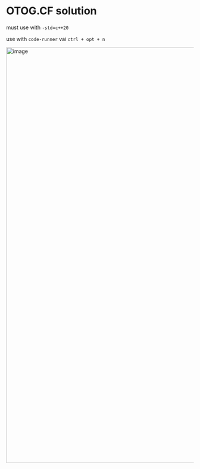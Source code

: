 # OTOG.CF solution

must use with `-std=c++20`

use with `code-runner` vai `ctrl + opt + n`

<img width="1119" alt="image" src="https://user-images.githubusercontent.com/19445033/208807520-b77a6f26-e0c4-4c1b-ae78-d35b44018763.png">
